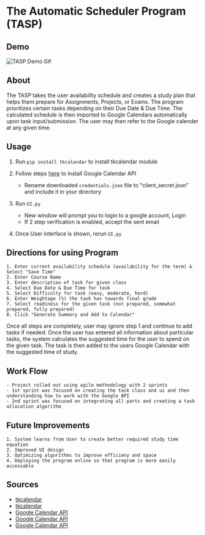 # The Automatic Scheduler Program (TASP)

## Demo
![TASP Demo Gif](https://user-images.githubusercontent.com/55507356/99181838-07cad900-26e6-11eb-8ec1-d4da66189f1f.gif)

## About

The TASP takes the user availability schedule and creates a study plan that helps them prepare for Assignments, Projects, or Exams.
The program prioritizes certain tasks depending on their Due Date & Due Time.
The calculated schedule is then imported to Google Calendars automatically upon task input/submission. 
The user may then refer to the Google calender at any given time.

## Usage

1. Run `pip install tkcalendar` to install tkcalendar module

2. Follow steps [here](https://www.developers.google.com/calendar/quickstart/python) to install Google Calendar API
	* Rename downloaded `credentials.json` file to "client_secret.json" and include it in your directory

3. Run `UI.py`
	* New window will prompt you to login to a google account, Login
	* If 2 step verification is enabled, accept the sent email

4. Once User interface is shown, rerun `UI.py`

## Directions for using Program
	
	1. Enter current availability schedule (availability for the term) & Select "Save Time"
	2. Enter Course Name
	3. Enter description of task for given class
	4. Select Due Date & Due Time for task
	5. Select Difficulty for task (easy, moderate, hard)
	6. Enter Weightage (%) the task has towards final grade 
	7. Select readiness for the given task (not prepared, somewhat prepared, fully prepared)
	8. Click "Generate Summary and Add to Calendar"

Once all steps are completely, user may ignore step 1 and continue to add tasks if needed. 
Once the user has entered all information about particular tasks, the system calculates the suggested time for the user
to spend on the given task. The task is then added to the users Google Calendar with the suggested time of study.

## Work Flow

	- Project rolled out using agile methodology with 2 sprints
	- 1st sprint was focused on creating the task class and ui and then understanding how to work with the Google API 
	- 2nd sprint was focused on integrating all parts and creating a task allocation algorithm 

## Future Improvements

	1. System learns from User to create better required study time equation
	2. Improved UI design
	3. Optimizing algorithms to improve efficieny and space
	4. Deploying the program online so that program is more easily accessable 

## Sources

* [tkcalendar](https://www.youtube.com/watch?v=A0gaXfM1UN0&list=PLQVvvaa0QuDclKx-QpC9wntnURXVJqLyk&index=2)
* [tkcalendar](https://www.youtube.com/watch?v=YXPyB4XeYLA&t=14076s)
* [Google Calendar API](https://developers.google.com/calendar/quickstart/python)
* [Google Calendar API](https://www.youtube.com/watch?v=1JkKtGFnua8&t=1s)
* [Google Calendar API](https://www.youtube.com/watch?v=j1mh0or2CX8&ab_channel=IndianPythonista)
